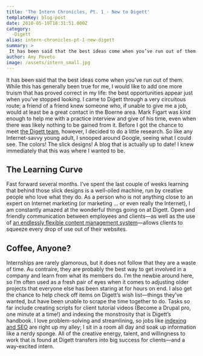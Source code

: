 ```yaml
---
title: 'The Intern Chronicles, Pt. 1 - New to Digett'
templateKey: blog-post
date: 2010-05-19T18:31:51.000Z
category: 
  -Digett
alias: intern-chronicles-pt-1-new-digett
summary: > 
 It has been said that the best ideas come when you’ve run out of them. While this has generally been true for me, I would like to add one more truism that has proved correct in my life: the best opportunities appear just when you’ve stopped looking. I came to Digett through a very circuitous route; a friend of a friend knew someone who, if unable to give me a job, would at least be a great contact in the Boerne area. Mark Figart was kind enough to help me with a practice interview and give of his time, even when there was likely nothing to be gained from it. Before I got the chance to meet the Digett team, however, I decided to do a little research.
author: Amy Peveto
image: /assets/intern_small.jpg
---
```


It has been said that the best ideas come when you’ve run out of them. While this has generally been true for me, I would like to add one more truism that has proved correct in my life: the best opportunities appear just when you’ve stopped looking. I came to Digett through a very circuitous route; a friend of a friend knew someone who, if unable to give me a job, would at least be a great contact in the Boerne area. Mark Figart was kind enough to help me with a practice interview and give of his time, even when there was likely nothing to be gained from it. Before I got the chance to meet [the Digett team](/about-us/our-firm "the Digett team"), however, I decided to do a little research. So like any Internet-savvy young adult, I snooped around Google, seeing what I could see. The colors! The slick designs! A blog that is actually up to date! I knew immediately that this was where I wanted to be.

The Learning Curve
------------------

Fast forward several months. I’ve spent the last couple of weeks learning that behind those slick designs is a well-oiled machine, run by creative people who love what they do. As a person who is not anything close to an expert on Internet marketing (or marketing ... or even really the Internet), I am constantly amazed at the wonderful things going on at Digett. Open and friendly communication between employees and clients—as well as the use of [an endlessly flexible content management system](/2009/01/22/drupal-selling-points)—allows clients to squeeze every drop of use out of their websites.

Coffee, Anyone?
---------------

Internships are rarely glamorous, but it does not follow that they are a waste of time. Au contraire, they are probably the best way to get involved in a company and learn from what its members do. I’m the newbie around here, so I’m often used as a fresh pair of eyes when it comes to adjusting older projects that everyone else has been staring at for hours on end. I also get the chance to help check off items on Digett’s wish list—things they’ve wanted, but have been unable to scrape the time together to do. Tasks so far include creating scripts for client tutorial videos (Become a Drupal pro, one minute at a time!) and indexing the monstrosity that is Digett’s handbook. I love problem-solving and streamlining, so jobs like [indexing and SEO](/blogs/tags/SEO) are right up my alley; I sit in a room all day and soak up information like a nerdy sponge. All of the creative energy, talent, and willingness to work that is found at Digett transfers into big success for clients—and a way-excited intern.